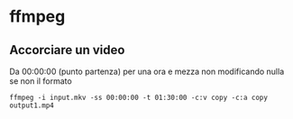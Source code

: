 # ffmpeg

## Accorciare un video

Da 00:00:00 (punto partenza) per una ora e mezza non modificando nulla
se non il formato
```
ffmpeg -i input.mkv -ss 00:00:00 -t 01:30:00 -c:v copy -c:a copy output1.mp4
```

